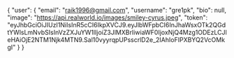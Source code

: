 {
  "user": {
    "email": "raik1996@gmail.com",
    "username": "gre1pk",
    "bio": null,
    "image": "https://api.realworld.io/images/smiley-cyrus.jpeg",
    "token": "eyJhbGciOiJIUzI1NiIsInR5cCI6IkpXVCJ9.eyJlbWFpbCI6InJhaWsxOTk2QGdtYWlsLmNvbSIsInVzZXJuYW1lIjoiZ3JlMXBrIiwiaWF0IjoxNjQ4Mzg1ODEzLCJleHAiOjE2NTM1Njk4MTN9.Sal10vyyrqpUPsscrlD2e_2IAhIoFIPXBYQ2VcOMkgI"
  }
}
